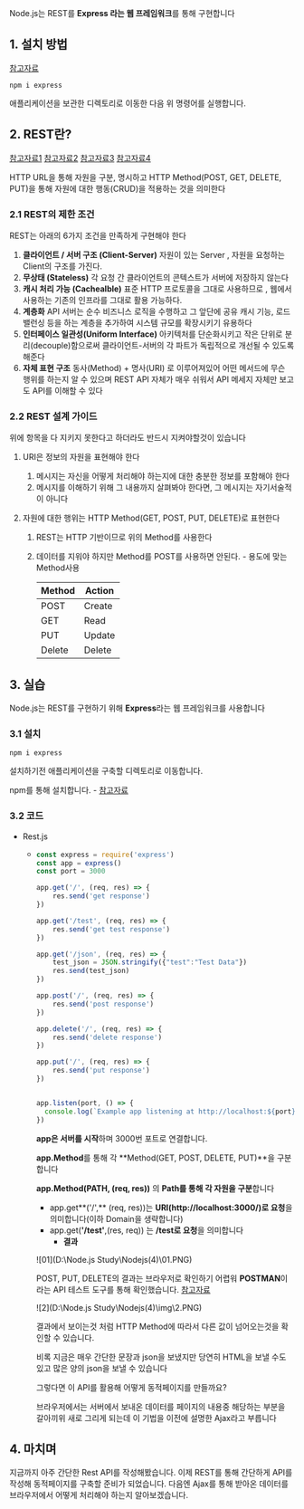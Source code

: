Node.js는 REST를 **Express 라는 웹 프레임워크**를 통해 구현합니다

## 1. 설치 방법

[참고자료](https://expressjs.com/ko/starter/installing.html)

```shell
npm i express
```

애플리케이션을 보관한 디렉토리로 이동한 다음 위 명령어를 실행합니다.



## 2. REST란?

[참고자료1](https://medium.com/@hckcksrl/rest%EB%9E%80-c602c3324196) [참고자료2](https://gmlwjd9405.github.io/2018/09/21/rest-and-restful.html) [참고자료3](https://meetup.toast.com/posts/92) [참고자료4](https://velog.io/@kjh107704/REST-%EC%84%9C%EB%B2%84-REST-API%EB%9E%80) 

HTTP URL을 통해 자원을 구분, 명시하고 HTTP Method(POST, GET, DELETE, PUT)을 통해 자원에 대한 행동(CRUD)을 적용하는 것을 의미한다

### 2.1 REST의 제한 조건

REST는 아래의 6가지 조건을 만족하게 구현해야 한다

1. **클라이언트 / 서버 구조 (Client-Server)**
   자원이 있는 Server , 자원을 요청하는 Client의 구조를 가진다.
2. **무상태 (Stateless)**
   각 요청 간 클라이언트의 콘텍스트가 서버에 저장하지 않는다
3. **캐시 처리 가능 (Cachealble)**
   표준 HTTP 프로토콜을 그대로 사용하므로 , 웹에서 사용하는 기존의 인프라를 그대로 활용 가능하다.
4. **계층화**
   API 서버는 순수 비즈니스 로직을 수행하고 그 앞단에 공유 캐시 기능, 로드밸런싱 등을 하는 계층을 추가하여 시스템 규모를 확장시키기 유용하다
5. **인터페이스 일관성(Uniform Interface)**
   아키텍처를 단순화시키고 작은 단위로 분리(decouple)함으로써 클라이언트-서버의 각 파트가 독립적으로 개선될 수 있도록 해준다
6. **자체 표현 구조**
   동사(Method) + 명사(URI) 로 이루어져있어 어떤 메서드에 무슨 행위를 하는지 알 수 있으며 REST API 자체가 매우 쉬워서 API 메세지 자체만 보고도 API를 이해할 수 있다



### 2.2 REST 설계 가이드

위에 항목을 다 지키지 못한다고 하더라도 반드시 지켜야할것이 있습니다

1. URI은 정보의 자원을 표현해야 한다

   1. 메시지는 자신을 어떻게 처리해야 하는지에 대한 충분한 정보를 포함해야 한다
   2. 메시지를 이해하기 위해 그 내용까지 살펴봐야 한다면, 그 메시지는 자기서술적이 아니다

2. 자원에 대한 행위는 HTTP Method(GET, POST, PUT, DELETE)로 표현한다

   1. REST는 HTTP 기반이므로 위의 Method를 사용한다

   2. 데이터를 지워야 하지만 Method를 POST를 사용하면 안된다. - 용도에 맞는 Method사용

      | Method | Action |
      | ------ | ------ |
      | POST   | Create |
      | GET    | Read   |
      | PUT    | Update |
      | Delete | Delete |

   

## 3. 실습

Node.js는 REST를 구현하기 위해 **Express**라는 웹 프레임워크를 사용합니다

### 3.1 설치

```
npm i express
```

설치하기전 애플리케이션을 구축할 디렉토리로 이동합니다.

npm를 통해 설치합니다. - [참고자료](https://expressjs.com/ko/starter/installing.html)

### 3.2 코드

* Rest.js

  * ```javascript
    const express = require('express')
    const app = express()
    const port = 3000
    
    app.get('/', (req, res) => {
        res.send('get response')
    })
    
    app.get('/test', (req, res) => {
        res.send('get test response')
    })
    
    app.get('/json', (req, res) => {
        test_json = JSON.stringify({"test":"Test Data"})
        res.send(test_json)
    })
    
    app.post('/', (req, res) => {
        res.send('post response')
    })
    
    app.delete('/', (req, res) => {
        res.send('delete response')
    })
    
    app.put('/', (req, res) => {
        res.send('put response')
    })
    
    
    app.listen(port, () => {
      console.log(`Example app listening at http://localhost:${port}`)
    })
    ```

    **app은 서버를 시작**하며 3000번 포트로 연결합니다.

    **app.Method**를 통해 각 **Method(GET, POST, DELETE, PUT)**을 구분합니다

    **app.Method(PATH, (req, res))** 의 **Path를 통해 각 자원을 구분**합니다

    * app.get**('/',** (req, res))는 **URI(http://localhost:3000/)로 요청**을 의미합니다(이하 Domain을 생략합니다)
    * app.get(**'/test'**,(res, req)) 는 **/test로 요청**을 의미합니다
      * **결과**

    ![01](D:\Node.js Study\Nodejs(4)\01.PNG)

    POST, PUT, DELETE의 결과는 브라우저로 확인하기 어렵워 **POSTMAN**이라는 API 테스트 도구를 통해 확인했습니다. [참고자료](https://meetup.toast.com/posts/107)

    ![2](D:\Node.js Study\Nodejs(4)\img\2.PNG)

    결과에서 보이는것 처럼 HTTP Method에 따라서 다른 값이 넘어오는것을 확인할 수 있습니다.

    비록 지금은 매우 간단한 문장과 json을 보냈지만 당연히 HTML을 보낼 수도 있고 많은 양의 json을 보낼 수 있습니다

    그렇다면 이 API를 활용해 어떻게 동적페이지를 만들까요?

    브라우저에서는 서버에서 보내온 데이터를 페이지의 내용중 해당하는 부분을 갈아끼위 새로 그리게 되는데 이 기법을 이전에 설명한 Ajax라고 부릅니다



## 4. 마치며

지금까지 아주 간단한 Rest API를 작성해봤습니다. 이제 REST를 통해 간단하게 API를 작성해 동적페이지를 구축할 준비가 되었습니다. 다음엔 Ajax를 통해 받아온 데이터를 브라우저에서 어떻게 처리해야 하는지 알아보겠습니다.